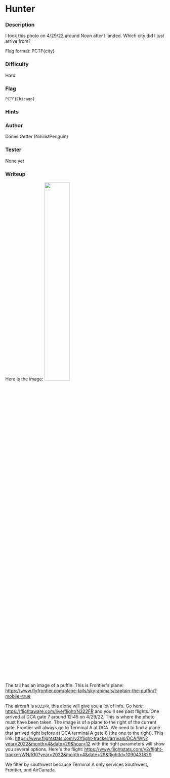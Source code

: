 # Hunter

### Description
I took this photo on 4/29/22 around Noon after I landed. Which city did I just arrive from?

Flag format: PCTF{city}

### Difficulty
Hard

### Flag
`PCTF{Chicago}`

### Hints

### Author
Daniel Getter (NihilistPenguin)

### Tester
None yet

### Writeup

Here is the image:
<img src="https://github.com/MasonCompetitiveCyber/PatriotCTF-2022/raw/main/Recon/Hunter/hunter.png" width=40%  height=40%>

The tail has an image of a puffin. This is Frontier's plane: https://www.flyfrontier.com/plane-tails/sky-animals/captain-the-puffin/?mobile=true

The aircraft is `N322FR`, this alone will give you a lot of info. Go here: https://flightaware.com/live/flight/N322FR and you'll see past flights. One arrived at DCA gate 7 around 12:45 on 4/29/22. This is where the photo must have been taken. The image is of a plane to the right of the current gate. Frontier will always go to Terminal A at DCA. We need to find a plane that arrived right before at DCA terminal A gate 8 (the one to the right). This link: https://www.flightstats.com/v2/flight-tracker/arrivals/DCA/WN?year=2022&month=4&date=29&hour=12 with the right parameters will show you several options. Here's the flight: https://www.flightstats.com/v2/flight-tracker/WN/510?year=2022&month=4&date=29&flightId=1090431829

We filter by southwest because Terminal A only services Southwest, Frontier, and AirCanada.



